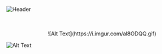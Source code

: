 ![Header](https://i.imgur.com/bSjgaVh.png)


<br>

<br>

<div style="text-align: center;" markdown="1"> 
![Alt Text](https://i.imgur.com/al8ODQQ.gif)</div>

<p>

![Alt Text](https://i.imgur.com/al8ODQQ.gif)

</p>